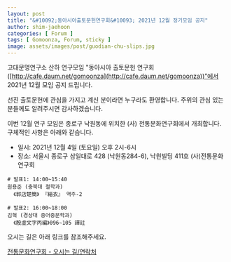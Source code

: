 ```yaml
---
layout: post
title: "&#10092;동아시아출토문헌연구회&#10093; 2021년 12월 정기모임 공지"
author: shim-jaehoon
categories: [ Forum ]
tags: [ Gomoonza, Forum, sticky ]
image: assets/images/post/guodian-chu-slips.jpg
---
```



고대문명연구소 산하 연구모임 "동아시아 출토문헌 연구회([http://cafe.daum.net/gomoonza](http://cafe.daum.net/gomoonza))”에서 2021년 12월 모임 공지 드립니다.


선진 출토문헌에 관심을 가지고 계신 분이라면 누구라도 환영합니다.
주위의 관심 있는 분들께도 알려주시면 감사하겠습니다.


이번 12월 연구 모임은 종로구 낙원동에 위치한 (사) 전통문화연구회에서 개최합니다.
구체적인 사항은 아래와 같습니다.

- 일시:  2021년 12월 4일 (토요일) 오후 2시-6시
- 장소: 서울시 종로구 삼일대로 428 (낙원동284-6), 낙원빌딩 411호 (사)전통문화연구회

```
# 발표1: 14:00~15:40
원용준 (충북대 철학과) 
  《郭店楚簡》 『緇衣』 역주-2

# 발표2: 16:00~18:00
김혁 (경상대 중어중문학과)
  《殷虛文字丙編》096∼105 譯註
```

오시는 길은 아래 링크를 참조해주세요.


[전통문화연구회 - 오시는 길/연락처](https://www.juntong.or.kr/intro6.asp)
